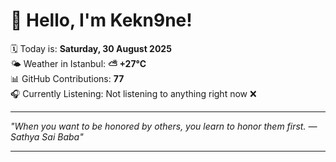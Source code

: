 # 👋 Hello, I'm Kekn9ne!

🗓️ Today is: **Saturday, 30 August 2025**  
🌤️ Weather in Istanbul: **⛅️  +27°C**  
📊 GitHub Contributions: **77**  
🎧 Currently Listening: Not listening to anything right now ❌

---

_"When you want to be honored by others, you learn to honor them first. — *Sathya Sai Baba*"_

---
